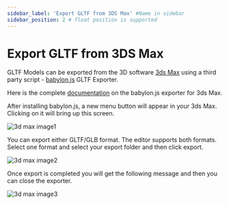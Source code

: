 ```yaml
---
sidebar_label: 'Export GLTF from 3DS Max' #Name in sidebar
sidebar_position: 2 # float position is supported
---
```

# Export GLTF from 3DS Max

GLTF Models can be exported from the 3D software [3ds Max](https://www.autodesk.in/products/3ds-max/overview) using a third party script - [babylon.js](https://doc.babylonjs.com/resources/3dsmax#how-to-install-the-3ds-max-plugin) GLTF Exporter.

Here is the complete [documentation](https://doc.babylonjs.com/resources/3dsmax/) on the babylon.js exporter for 3ds Max. 

After installing babylon.js, a new menu button will appear in your 3ds Max. Clicking on it will bring up this screen.

![3d max image1](https://s.vrgmetri.com/image/q_90/gb-web/portal-docs/assets/img/screenshots/3dmax_1.jpg#boxShadow "3d max image1")

You can export either GLTF/GLB format. The editor supports both formats. Select one format and select your export folder and then click export.

![3d max image2](https://s.vrgmetri.com/image/q_90/gb-web/portal-docs/assets/img/screenshots/3dmax_2.jpg#boxShadow "3d max image2")

Once export is completed you will get the following message and then you can close the exporter.

![3d max image3](https://s.vrgmetri.com/image/q_90/gb-web/portal-docs/assets/img/screenshots/3dmax_3.jpg#boxShadow "3d max image3")